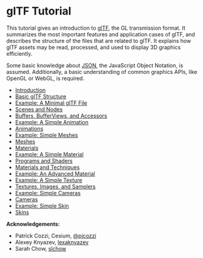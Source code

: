 # glTF Tutorial

This tutorial gives an introduction to [glTF](https://www.khronos.org/gltf), the GL transmission format. It summarizes the most important features and application cases of glTF, and describes the structure of the files that are related to glTF. It explains how glTF assets may be read, processed, and used to display 3D graphics efficiently.

Some basic knowledge about [JSON](http://json.org/), the JavaScript Object Notation, is assumed. Additionally, a basic understanding of common graphics APIs, like OpenGL or WebGL, is required.

- [Introduction](gltfTutorial_001_Introduction.md)
- [Basic glTF Structure](gltfTutorial_002_BasicGltfStructure.md)
- [Example: A Minimal glTF File](gltfTutorial_003_MinimalGltfFile.md)
- [Scenes and Nodes](gltfTutorial_004_ScenesNodes.md)
- [Buffers, BufferViews, and Accessors](gltfTutorial_005_BuffersBufferViewsAccessors.md)
- [Example: A Simple Animation](gltfTutorial_006_SimpleAnimation.md)
- [Animations](gltfTutorial_007_Animations.md)
- [Example: Simple Meshes](gltfTutorial_008_SimpleMeshes.md)
- [Meshes](gltfTutorial_009_Meshes.md)
- [Materials](gltfTutorial_010_Materials.md)
- [Example: A Simple Material](gltfTutorial_011_SimpleMaterial.md)
- [Programs and Shaders](gltfTutorial_012_ProgramsShaders.md)
- [Materials and Techniques](gltfTutorial_013_MaterialsTechniques.md)
- [Example: An Advanced Material](gltfTutorial_014_AdvancedMaterial.md)
- [Example: A Simple Texture](gltfTutorial_015_SimpleTexture.md)
- [Textures, Images, and Samplers](gltfTutorial_016_TexturesImagesSamplers.md)
- [Example: Simple Cameras](gltfTutorial_017_SimpleCameras.md)
- [Cameras](gltfTutorial_019_Cameras.md)
- [Example: Simple Skin](gltfTutorial_019_SimpleSkin.md)
- [Skins](gltfTutorial_020_Skins.md)


**Acknowledgements:**

- Patrick Cozzi, Cesium, [@pjcozzi](https://twitter.com/pjcozzi)
- Alexey Knyazev, [lexaknyazev](https://github.com/lexaknyazev)
- Sarah Chow, [slchow](https://github.com/slchow)
